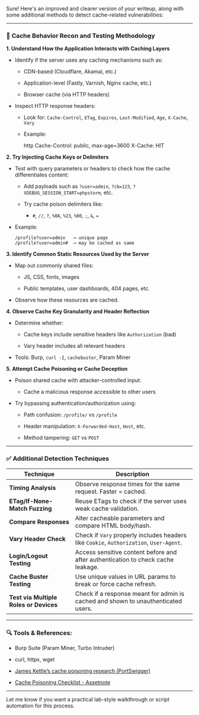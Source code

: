 Sure! Here's an improved and clearer version of your writeup, along with some additional methods to detect cache-related vulnerabilities:

---

### 🧪 **Cache Behavior Recon and Testing Methodology**

**1. Understand How the Application Interacts with Caching Layers**

- Identify if the server uses any caching mechanisms such as:
    
    - CDN-based (Cloudflare, Akamai, etc.)
        
    - Application-level (Fastly, Varnish, Nginx cache, etc.)
        
    - Browser cache (via HTTP headers)
        
- Inspect HTTP response headers:
    
    - Look for: `Cache-Control`, `ETag`, `Expires`, `Last-Modified`, `Age`, `X-Cache`, `Vary`
        
    - Example:
        
      http  Cache-Control: public, max-age=3600
        X-Cache: HIT
        
**2. Try Injecting Cache Keys or Delimiters**

- Test with query parameters or headers to check how the cache differentiates content:
    
    - Add payloads such as `?user=admin`, `?cb=123`, `?XDEBUG_SESSION_START=phpstorm`, etc.
        
    - Try cache poison delimiters like:
        
        - `#`, `//`, `?`, `%0A`, `%23`, `%00`, `;`, `&`, `=`
            
- Example:
    
    ```
    /profile?user=admin   ⟶ unique page
    /profile?user=admin#  ⟶ may be cached as same
    ```
    

**3. Identify Common Static Resources Used by the Server**

- Map out commonly shared files:
    
    - JS, CSS, fonts, images
        
    - Public templates, user dashboards, 404 pages, etc.
        
- Observe how these resources are cached.
    

**4. Observe Cache Key Granularity and Header Reflection**

- Determine whether:
    
    - Cache keys include sensitive headers like `Authorization` (bad)
        
    - Vary header includes all relevant headers
        
- Tools: Burp, `curl -I`, `cachebuster`, Param Miner
    

**5. Attempt Cache Poisoning or Cache Deception**

- Poison shared cache with attacker-controlled input:
    
    - Cache a malicious response accessible to other users
        
- Try bypassing authentication/authorization using:
    
    - Path confusion: `/profile/` vs `/profile`
        
    - Header manipulation: `X-Forwarded-Host`, `Host`, etc.
        
    - Method tampering: `GET` vs `POST`
        

---

### ✅ **Additional Detection Techniques**

|Technique|Description|
|---|---|
|**Timing Analysis**|Observe response times for the same request. Faster = cached.|
|**ETag/If-None-Match Fuzzing**|Reuse ETags to check if the server uses weak cache validation.|
|**Compare Responses**|Alter cacheable parameters and compare HTML body/hash.|
|**Vary Header Check**|Check if `Vary` properly includes headers like `Cookie`, `Authorization`, `User-Agent`.|
|**Login/Logout Testing**|Access sensitive content before and after authentication to check cache leakage.|
|**Cache Buster Testing**|Use unique values in URL params to break or force cache refresh.|
|**Test via Multiple Roles or Devices**|Check if a response meant for admin is cached and shown to unauthenticated users.|

---

### 🔍 Tools & References:

- Burp Suite (Param Miner, Turbo Intruder)
    
- curl, httpx, wget
    
- [James Kettle’s cache poisoning research (PortSwigger)](https://portswigger.net/research/practical-web-cache-poisoning)
    
- [Cache Poisoning Checklist - Assetnote](https://blog.assetnote.io/cheatsheets/cache-poisoning/)
    

---

Let me know if you want a practical lab-style walkthrough or script automation for this process.